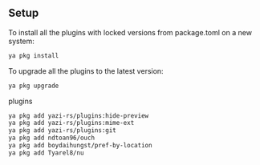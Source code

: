 ## Setup

To install all the plugins with locked versions from package.toml on a new system:

```bash
ya pkg install
```

To upgrade all the plugins to the latest version:

```bash
ya pkg upgrade
```

plugins

```bash
ya pkg add yazi-rs/plugins:hide-preview
ya pkg add yazi-rs/plugins:mime-ext
ya pkg add yazi-rs/plugins:git
ya pkg add ndtoan96/ouch
ya pkg add boydaihungst/pref-by-location
ya pkg add Tyarel8/nu
```
